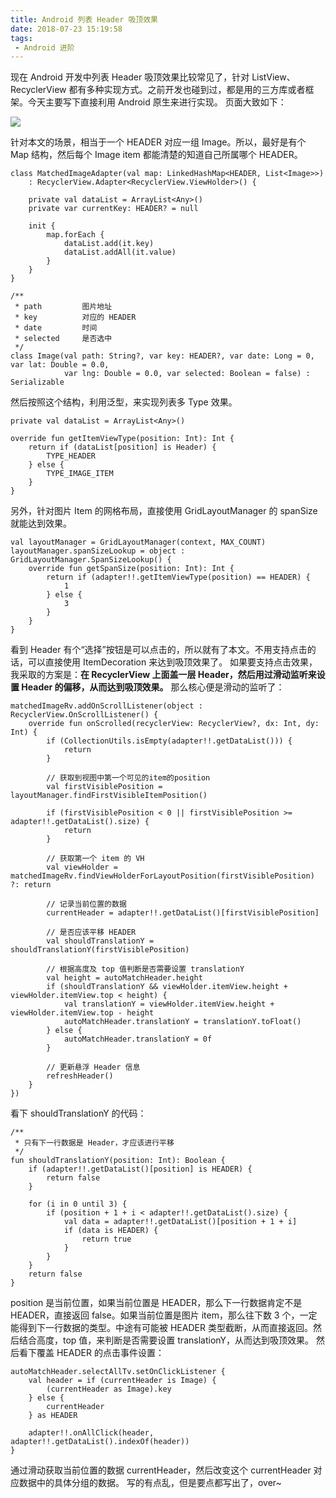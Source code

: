 ```yaml
---
title: Android 列表 Header 吸顶效果
date: 2018-07-23 15:19:58
tags:
 - Android 进阶
---
```

现在 Android 开发中列表 Header 吸顶效果比较常见了，针对 ListView、RecyclerView 都有多种实现方式。之前开发也碰到过，都是用的三方库或者框架。今天主要写下直接利用 Android 原生来进行实现。
页面大致如下：

![](https://images-1258496336.cos.ap-chengdu.myqcloud.com/2018/07/231.png)

<!-- more -->

针对本文的场景，相当于一个 HEADER 对应一组 Image。所以，最好是有个 Map 结构，然后每个 Image item 都能清楚的知道自己所属哪个 HEADER。
```
class MatchedImageAdapter(val map: LinkedHashMap<HEADER, List<Image>>)
    : RecyclerView.Adapter<RecyclerView.ViewHolder>() {

    private val dataList = ArrayList<Any>()
    private var currentKey: HEADER? = null

    init {
        map.forEach {
            dataList.add(it.key)
            dataList.addAll(it.value)
        }
    }
}

/**
 * path         图片地址
 * key          对应的 HEADER
 * date         时间
 * selected     是否选中
 */
class Image(val path: String?, var key: HEADER?, var date: Long = 0, var lat: Double = 0.0,
  			var lng: Double = 0.0, var selected: Boolean = false) : Serializable
```
然后按照这个结构，利用泛型，来实现列表多 Type 效果。
```
private val dataList = ArrayList<Any>()

override fun getItemViewType(position: Int): Int {
    return if (dataList[position] is Header) {
        TYPE_HEADER
    } else {
        TYPE_IMAGE_ITEM
    }
}
```
另外，针对图片 Item 的网格布局，直接使用 GridLayoutManager 的 spanSize 就能达到效果。
```
val layoutManager = GridLayoutManager(context, MAX_COUNT)
layoutManager.spanSizeLookup = object : GridLayoutManager.SpanSizeLookup() {
    override fun getSpanSize(position: Int): Int {
        return if (adapter!!.getItemViewType(position) == HEADER) {
            1
        } else {
            3
        }
    }
}
```
看到 Header 有个“选择”按钮是可以点击的，所以就有了本文。不用支持点击的话，可以直接使用 ItemDecoration 来达到吸顶效果了。
如果要支持点击效果，我采取的方案是：**在 RecyclerView 上面盖一层 Header，然后用过滑动监听来设置 Header 的偏移，从而达到吸顶效果。**
那么核心便是滑动的监听了：
```
matchedImageRv.addOnScrollListener(object : RecyclerView.OnScrollListener() {
    override fun onScrolled(recyclerView: RecyclerView?, dx: Int, dy: Int) {
        if (CollectionUtils.isEmpty(adapter!!.getDataList())) {
            return
        }

        // 获取到视图中第一个可见的item的position
        val firstVisiblePosition = layoutManager.findFirstVisibleItemPosition()

        if (firstVisiblePosition < 0 || firstVisiblePosition >= adapter!!.getDataList().size) {
            return
        }

        // 获取第一个 item 的 VH
        val viewHolder = matchedImageRv.findViewHolderForLayoutPosition(firstVisiblePosition) ?: return

        // 记录当前位置的数据
        currentHeader = adapter!!.getDataList()[firstVisiblePosition]

        // 是否应该平移 HEADER
        val shouldTranslationY = shouldTranslationY(firstVisiblePosition)

        // 根据高度及 top 值判断是否需要设置 translationY
        val height = autoMatchHeader.height
        if (shouldTranslationY && viewHolder.itemView.height + viewHolder.itemView.top < height) {
            val translationY = viewHolder.itemView.height + viewHolder.itemView.top - height
            autoMatchHeader.translationY = translationY.toFloat()
        } else {
            autoMatchHeader.translationY = 0f
        }

       	// 更新悬浮 Header 信息
        refreshHeader()
    }
})
```
看下 shouldTranslationY 的代码：
```
/**
 * 只有下一行数据是 Header，才应该进行平移
 */
fun shouldTranslationY(position: Int): Boolean {
    if (adapter!!.getDataList()[position] is HEADER) {
        return false
    }

    for (i in 0 until 3) {
        if (position + 1 + i < adapter!!.getDataList().size) {
            val data = adapter!!.getDataList()[position + 1 + i]
            if (data is HEADER) {
                return true
            }
        }
    }
    return false
}
```
position 是当前位置，如果当前位置是 HEADER，那么下一行数据肯定不是 HEADER，直接返回 false。如果当前位置是图片 item，那么往下数 3 个，一定能得到下一行数据的类型。中途有可能被 HEADER 类型截断，从而直接返回。然后结合高度，top 值，来判断是否需要设置 translationY，从而达到吸顶效果。
然后看下覆盖 HEADER 的点击事件设置：
```
autoMatchHeader.selectAllTv.setOnClickListener {
    val header = if (currentHeader is Image) {
        (currentHeader as Image).key
    } else {
        currentHeader
    } as HEADER

    adapter!!.onAllClick(header, adapter!!.getDataList().indexOf(header))
}
```
通过滑动获取当前位置的数据 currentHeader，然后改变这个 currentHeader 对应数据中的具体分组的数据。
写的有点乱，但是要点都写出了，over~
